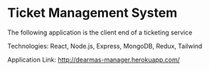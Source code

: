 # Ticket Management System

The following application is the client end of a ticketing service

Technologies: React, Node.js, Express, MongoDB, Redux, Tailwind

Application Link: http://dearmas-manager.herokuapp.com/
